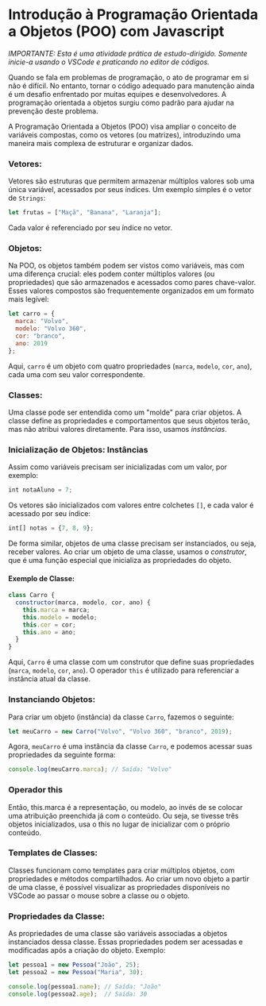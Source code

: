 
# Introdução à Programação Orientada a Objetos (POO) com Javascript

*IMPORTANTE: Esta é uma atividade prática de estudo-dirigido. Somente inicie-a usando o VSCode e praticando no editor de códigos.*

Quando se fala em problemas de programação, o ato de programar em si não é difícil. No entanto, tornar o código adequado para manutenção ainda é um desafio enfrentado por muitas equipes e desenvolvedores. A programação orientada a objetos surgiu como padrão para ajudar na prevenção deste problema.

A Programação Orientada a Objetos (POO) visa ampliar o conceito de variáveis compostas, como os vetores (ou matrizes), introduzindo uma maneira mais complexa de estruturar e organizar dados.

### Vetores:

Vetores são estruturas que permitem armazenar múltiplos valores sob uma única variável, acessados por seus índices. Um exemplo simples é o vetor de `Strings`:

```js
let frutas = ["Maçã", "Banana", "Laranja"];
```

Cada valor é referenciado por seu índice no vetor.

### Objetos:

Na POO, os objetos também podem ser vistos como variáveis, mas com uma diferença crucial: eles podem conter múltiplos valores (ou propriedades) que são armazenados e acessados como pares chave-valor. Esses valores compostos são frequentemente organizados em um formato mais legível:

```js
let carro = {
  marca: "Volvo",
  modelo: "Volvo 360",
  cor: "branco",
  ano: 2019
};
```

Aqui, `carro` é um objeto com quatro propriedades (`marca`, `modelo`, `cor`, `ano`), cada uma com seu valor correspondente.

### Classes:

Uma classe pode ser entendida como um "molde" para criar objetos. A classe define as propriedades e comportamentos que seus objetos terão, mas não atribui valores diretamente. Para isso, usamos *instâncias*.

### Inicialização de Objetos: Instâncias

Assim como variáveis precisam ser inicializadas com um valor, por exemplo:

```js
int notaAluno = 7;
```

Os vetores são inicializados com valores entre colchetes `[]`, e cada valor é acessado por seu índice:

```js
int[] notas = {7, 8, 9};
```

De forma similar, objetos de uma classe precisam ser instanciados, ou seja, receber valores. Ao criar um objeto de uma classe, usamos o *construtor*, que é uma função especial que inicializa as propriedades do objeto.

#### Exemplo de Classe:

```js
class Carro {
  constructor(marca, modelo, cor, ano) {
	this.marca = marca;
	this.modelo = modelo;
	this.cor = cor;
	this.ano = ano;
  }
}
```

Aqui, `Carro` é uma classe com um construtor que define suas propriedades (`marca`, `modelo`, `cor`, `ano`). O operador `this` é utilizado para referenciar a instância atual da classe.

### Instanciando Objetos:

Para criar um objeto (instância) da classe `Carro`, fazemos o seguinte:

```js
let meuCarro = new Carro("Volvo", "Volvo 360", "branco", 2019);
```

Agora, `meuCarro` é uma instância da classe `Carro`, e podemos acessar suas propriedades da seguinte forma:

```js
console.log(meuCarro.marca); // Saída: "Volvo"
```
### Operador this
Então, this.marca é a representação, ou modelo, ao invés de se colocar uma atribuição preenchida já com o conteúdo. Ou seja, se tivesse três objetos inicializados, usa o this no lugar de inicializar com o próprio conteúdo.

### Templates de Classes:

Classes funcionam como templates para criar múltiplos objetos, com propriedades e métodos compartilhados. Ao criar um novo objeto a partir de uma classe, é possível visualizar as propriedades disponíveis no VSCode ao passar o mouse sobre a classe ou o objeto.

### Propriedades da Classe:

As propriedades de uma classe são variáveis associadas a objetos instanciados dessa classe. Essas propriedades podem ser acessadas e modificadas após a criação do objeto. Exemplo:

```js
let pessoa1 = new Pessoa("João", 25);
let pessoa2 = new Pessoa("Maria", 30);

console.log(pessoa1.name); // Saída: "João"
console.log(pessoa2.age);  // Saída: 30
```

